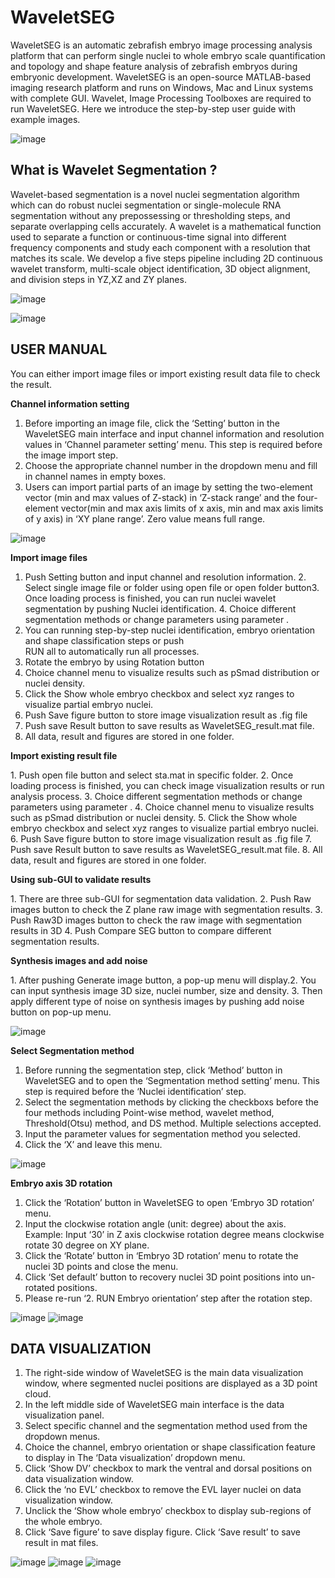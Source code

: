 # WaveletSEG 
WaveletSEG is an automatic zebrafish embryo image processing analysis platform that can
perform single nuclei to whole embryo scale quantification and topology and shape feature
analysis of zebrafish embryos during embryonic development. WaveletSEG is an open-source
MATLAB-based imaging research platform and runs on Windows, Mac and Linux systems with
complete GUI. Wavelet, Image Processing Toolboxes are required to run WaveletSEG. Here we
introduce the step-by-step user guide with example images.

 ![image](https://github.com/George-wu509/WaveletSEG/blob/main/README_ref/software0.jpg)
 
 
 
 
 
What is Wavelet Segmentation ?
-------------------------

Wavelet-based segmentation is a novel nuclei segmentation algorithm which can do robust nuclei segmentation or single-molecule RNA segmentation without any prepossessing or thresholding steps, and separate overlapping cells accurately.  A wavelet is a mathematical function used to separate a function or continuous-time signal into different frequency components and study each component with a resolution that matches its scale. We develop a five steps pipeline including 2D continuous wavelet transform, multi-scale object identification, 3D object alignment, and division steps in YZ,XZ and ZY planes.  

 ![image](https://github.com/George-wu509/WaveletSEG/blob/main/README_ref/software1_b.png)
 
 ![image](https://github.com/George-wu509/WaveletSEG/blob/main/README_ref/software1.png)

USER MANUAL
-------------------------
You can either import image files or import existing result data file to check the result.


**Channel information setting**

1. Before importing an image file, click the ‘Setting’ button in the WaveletSEG main interface
and input channel information and resolution values in ‘Channel parameter setting’ menu.
This step is required before the image import step.
2. Choose the appropriate channel number in the dropdown menu and fill in channel names in
empty boxes.
3. Users can import partial parts of an image by setting the two-element vector (min and max
values of Z-stack) in ‘Z-stack range’ and the four-element vector(min and max axis limits of
x axis, min and max axis limits of y axis) in ‘XY plane range’. Zero value means full range.

 ![image](https://github.com/George-wu509/WaveletSEG/blob/main/README_ref/set1_channel.png)

**Import image files**
 
1. Push Setting button and input channel and resolution information.
​2. Select single image file or folder using open file or open folder button
​3. Once loading process is finished, you can run nuclei wavelet segmentation by pushing Nuclei identification.
​4. Choice different segmentation methods or change parameters using parameter .
5. You can running step-by-step nuclei identification, embryo orientation and shape classification steps or push     
    RUN all to automatically run all processes.
6. Rotate the embryo by using Rotation button
7. Choice channel menu to visualize results such as pSmad distribution or nuclei density.
8. Click the Show whole embryo checkbox and select xyz ranges to visualize partial embryo nuclei.
9. Push Save figure button to store image visualization result as .fig file 
10. Push save Result button to save results as WaveletSEG_result.mat file.
11. All data, result and figures are stored in one folder. 

**Import existing result file**

​1. Push open file button and select sta.mat in specific folder.
​2. Once loading process is finished, you can check image visualization results or run analysis process.
​3. Choice different segmentation methods or change parameters using parameter .
4. Choice channel menu to visualize results such as pSmad distribution or nuclei density.
5. Click the Show whole embryo checkbox and select xyz ranges to visualize partial embryo nuclei.
6. Push Save figure button to store image visualization result as .fig file 
7. Push save Result button to save results as WaveletSEG_result.mat file.
8. All data, result and figures are stored in one folder. 

**Using sub-GUI to validate results**

​1. There are three sub-GUI for segmentation data validation.
​2. Push Raw images button to check the Z plane raw image with segmentation results.
​3. Push Raw3D images button to check the raw image with segmentation results in 3D
4. Push Compare SEG button to compare different segmentation results.

**Synthesis images and add noise**

​1. After pushing Generate image button, a pop-up menu will display. 
​2. You can input synthesis image 3D size, nuclei number, size and density. 
​3. Then apply different type of noise on synthesis images by pushing add noise button on pop-up menu.

 ![image](https://github.com/George-wu509/WaveletSEG/blob/main/README_ref/synthesis_noisy_GUI.png)
 
 
**Select Segmentation method**

1. Before running the segmentation step, click ‘Method’ button in WaveletSEG and to open the
‘Segmentation method setting’ menu. This step is required before the ‘Nuclei identification’
step.
2. Select the segmentation methods by clicking the checkboxs before the four methods
including Point-wise method, wavelet method, Threshold(Otsu) method, and DS method.
Multiple selections accepted.
3. Input the parameter values for segmentation method you selected.
4. Click the ‘X’ and leave this menu.

 ![image](https://github.com/George-wu509/WaveletSEG/blob/main/README_ref/gau_high.png)
 
 **Embryo axis 3D rotation**
 
 1. Click the ‘Rotation’ button in WaveletSEG to open ‘Embryo 3D rotation’ menu.
2. Input the clockwise rotation angle (unit: degree) about the axis. Example: Input ‘30’ in Z axis
clockwise rotation degree means clockwise rotate 30 degree on XY plane.
3. Click the ‘Rotate’ button in ‘Embryo 3D rotation’ menu to rotate the nuclei 3D points and
close the menu.
4. Click ‘Set default’ button to recovery nuclei 3D point positions into un-rotated positions.
5. Please re-run ‘2. RUN Embryo orientation’ step after the rotation step.

 ![image](https://github.com/George-wu509/WaveletSEG/blob/main/README_ref/set4_rotation.png)
  ![image](https://github.com/George-wu509/WaveletSEG/blob/main/README_ref/rotate.PNG)
  
  DATA VISUALIZATION
-------------------------
1. The right-side window of WaveletSEG is the main data visualization window, where
segmented nuclei positions are displayed as a 3D point cloud.
2. In the left middle side of WaveletSEG main interface is the data visualization panel.
3. Select specific channel and the segmentation method used from the dropdown menus.
4. Choice the channel, embryo orientation or shape classification feature to display in The ‘Data
visualization’ dropdown menu.
5. Click ‘Show DV’ checkbox to mark the ventral and dorsal positions on data visualization
window.
6. Click the ‘no EVL’ checkbox to remove the EVL layer nuclei on data visualization window.
7. Unclick the ‘Show whole embryo’ checkbox to display sub-regions of the whole embryo.
8. Click ‘Save figure’ to save display figure. Click ‘Save result’ to save result in mat files.

 ![image](https://github.com/George-wu509/WaveletSEG/blob/main/README_ref/software9.png)
  ![image](https://github.com/George-wu509/WaveletSEG/blob/main/README_ref/software1_c.png)
   ![image](https://github.com/George-wu509/WaveletSEG/blob/main/README_ref/rawimageZ.PNG)


  
  
 
 
 
 
 
 





